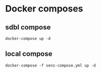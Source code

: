 # Docker composes

## sdbl compose
```
docker-compose up -d
```

## local compose
```
docker-compose -f senz-compose.yml up -d
```
